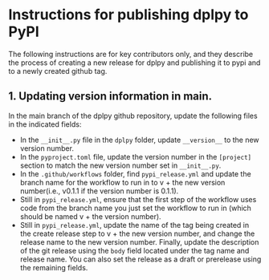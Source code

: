 # Instructions for publishing dplpy to PyPI

The following instructions are for key contributors only, and they describe the process of creating a new release for dplpy and publishing it to pypi and to a newly created github tag.

## 1. Updating version information in main.
In the main branch of the dplpy github repository, update the following files in the indicated fields:

- In the `__init__.py` file in the `dplpy` folder, update `__version__` to the new version number.
- In the `pyproject.toml` file, update the version number in the `[project]` section to match the new version number set in `__init__.py`.
- In the `.github/workflows` folder, find `pypi_release.yml` and update the branch name for the workflow to run in to v + the new version number(i.e., v0.1.1 if the version number is 0.1.1).
- Still in `pypi_release.yml`, ensure that the first step of the workflow uses code from the branch name you just set the workflow to run in (which should be named v + the version number).
- Still in `pypi_release.yml`, update the name of the tag being created in the create release step to v + the new version number, and change the release name to the new version number. Finally, update the description of the git release using the `body` field located under the tag name and release name. You can also set the release as a draft or prerelease using the remaining fields.